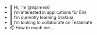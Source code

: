 - 👋 Hi, I’m @tsjames6
- 👀 I’m interested in applications for EVs
- 🌱 I’m currently learning Grafana
- 💞️ I’m looking to collaborate on Teslamate
- 📫 How to reach me ...

<!---
tsjames6/tsjames6 is a ✨ special ✨ repository because its `README.md` (this file) appears on your GitHub profile.
You can click the Preview link to take a look at your changes.
--->
